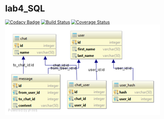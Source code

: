 # lab4_SQL

[![Codacy Badge](https://api.codacy.com/project/badge/Grade/0063138575b843c397831bb66577612f)](https://www.codacy.com/app/VladHmara/Lab4_SQL?utm_source=github.com&amp;utm_medium=referral&amp;utm_content=VladHmara/Lab4_SQL&amp;utm_campaign=Badge_Grade)
[![Build Status](https://travis-ci.org/VladHmara/Lab4_SQL.svg?branch=master)](https://travis-ci.org/VladHmara/Lab4_SQL)
[![Coverage Status](https://coveralls.io/repos/github/VladHmara/Lab4_SQL/badge.svg)](https://coveralls.io/github/VladHmara/Lab4_SQL)
![alt text](https://github.com/VladHmara/Lab4_SQL/blob/master/DiagramDB.png)

